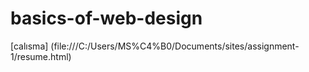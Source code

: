 # basics-of-web-design

[calısma] (file:///C:/Users/MS%C4%B0/Documents/sites/assignment-1/resume.html)

